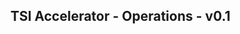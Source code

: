 TSI Accelerator - Operations - v0.1
--------------------------------------------------------------------------------------------


